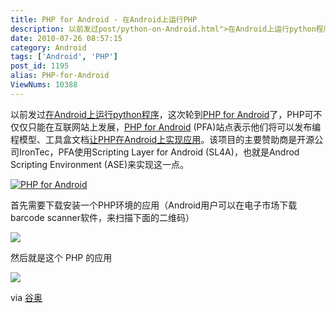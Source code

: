 ```yaml
---
title: PHP for Android - 在Android上运行PHP
description: 以前发过post/python-on-Android.html">在Android上运行python程序，这次轮到post/PHP-for-Android.html">PHPforAndroid了，PHP可不仅仅只能在互联网站上发展，PHPforAndroid(PFA)站点表示他们将可以发布编程模型、工具盒文档post/PHP-for-Android.html">让PHP在Android上实现应用。该项目的主要赞助商是开源公司IronTec，PFA使用ScriptingLayerforAndroid(SL4A)，也就是AndrodScriptingEnvironment(ASE)来实现这一点。
date: 2010-07-26 08:57:15
category: Android
tags: ['Android', 'PHP']
post_id: 1195
alias: PHP-for-Android
ViewNums: 10388
---
```


以前发过[在Android上运行python程序](/blog/python-on-android)，这次轮到[PHP for Android](/blog/php-for-android)了，PHP可不仅仅只能在互联网站上发展，[PHP for Android](http://www.phpforandroid.net/) (PFA)站点表示他们将可以发布编程模型、工具盒文档[让PHP在Android上实现应用](/blog/php-for-android)。该项目的主要赞助商是开源公司IronTec，PFA使用Scripting Layer for Android (SL4A)，也就是Androd Scripting Environment (ASE)来实现这一点。

[![PHP for Android](http://www.phpforandroid.net/_media/pfa_pfaewok_logo.png)](/blog/php-for-android)

首先需要下载安装一个PHP环境的应用（Android用户可以在电子市场下载barcode scanner软件，来扫描下面的二维码）

![](http://android.google.org.cn/wp-content/uploads/2010/07/ASE-barcode.png)

然后就是这个 PHP 的应用

![](http://android.google.org.cn/wp-content/uploads/2010/07/PFA-barcode1.png)

via [谷奥](http://android.google.org.cn/)

